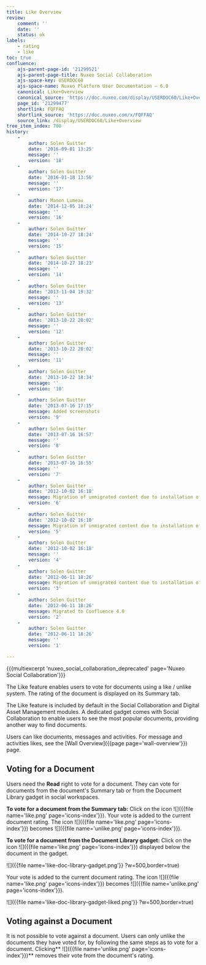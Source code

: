 ```yaml
---
title: Like Overview
review:
    comment: ''
    date: ''
    status: ok
labels:
    - rating
    - like
toc: true
confluence:
    ajs-parent-page-id: '21299521'
    ajs-parent-page-title: Nuxeo Social Collaboration
    ajs-space-key: USERDOC60
    ajs-space-name: Nuxeo Platform User Documentation — 6.0
    canonical: Like+Overview
    canonical_source: 'https://doc.nuxeo.com/display/USERDOC60/Like+Overview'
    page_id: '21299477'
    shortlink: FQFFAQ
    shortlink_source: 'https://doc.nuxeo.com/x/FQFFAQ'
    source_link: /display/USERDOC60/Like+Overview
tree_item_index: 700
history:
    -
        author: Solen Guitter
        date: '2016-09-01 13:25'
        message: ''
        version: '18'
    -
        author: Solen Guitter
        date: '2016-01-18 13:56'
        message: ''
        version: '17'
    -
        author: Manon Lumeau
        date: '2014-12-05 18:24'
        message: ''
        version: '16'
    -
        author: Solen Guitter
        date: '2014-10-27 18:24'
        message: ''
        version: '15'
    -
        author: Solen Guitter
        date: '2014-10-27 18:23'
        message: ''
        version: '14'
    -
        author: Solen Guitter
        date: '2013-11-04 19:32'
        message: ''
        version: '13'
    -
        author: Solen Guitter
        date: '2013-10-22 20:02'
        message: ''
        version: '12'
    -
        author: Solen Guitter
        date: '2013-10-22 20:02'
        message: ''
        version: '11'
    -
        author: Solen Guitter
        date: '2013-10-22 18:34'
        message: ''
        version: '10'
    -
        author: Solen Guitter
        date: '2013-07-16 17:15'
        message: Added screenshots
        version: '9'
    -
        author: Solen Guitter
        date: '2013-07-16 16:57'
        message: ''
        version: '8'
    -
        author: Solen Guitter
        date: '2013-07-16 16:55'
        message: ''
        version: '7'
    -
        author: Solen Guitter
        date: '2012-10-02 16:18'
        message: Migration of unmigrated content due to installation of a new plugin
        version: '6'
    -
        author: Solen Guitter
        date: '2012-10-02 16:18'
        message: Migration of unmigrated content due to installation of a new plugin
        version: '5'
    -
        author: Solen Guitter
        date: '2012-10-02 16:18'
        message: ''
        version: '4'
    -
        author: Solen Guitter
        date: '2012-06-11 18:26'
        message: Migration of unmigrated content due to installation of a new plugin
        version: '3'
    -
        author: Solen Guitter
        date: '2012-06-11 18:26'
        message: Migrated to Confluence 4.0
        version: '2'
    -
        author: Solen Guitter
        date: '2012-06-11 18:26'
        message: ''
        version: '1'

---
```

{{{multiexcerpt 'nuxeo_social_collaboration_deprecated' page='Nuxeo Social Collaboration'}}}

The Like feature enables users to vote for documents using a like / unlike system. The rating of the document is displayed on its Summary tab.

The Like feature is included by default in the Social Collaboration and Digital Asset Management modules. A dedicated gadget comes with Social Collaboration to enable users to see the most popular documents, providing another way to find documents.

Users can like documents, messages and activities.
For message and activities likes, see the [Wall Overview]({{page page='wall-overview'}}) page.

## Voting for a Document

Users need the **Read** right to vote for a document. They can vote for documents from the document's Summary tab or from the Document Library gadget in social workspaces.

**To vote for a document from the Summary tab:**
Click on the&nbsp;icon ![]({{file name='like.png' page='icons-index'}}).
Your vote is added to the current document rating. The icon&nbsp;![]({{file name='like.png' page='icons-index'}})&nbsp;becomes&nbsp;![]({{file name='unlike.png' page='icons-index'}}).

**To vote for a document from the Document Library gadget:**
Click on the icon&nbsp;![]({{file name='like.png' page='icons-index'}})&nbsp;displayed below the document in the gadget.

![]({{file name='like-doc-library-gadget.png'}} ?w=500,border=true)

Your vote is added to the current document rating. The icon&nbsp;![]({{file name='like.png' page='icons-index'}})&nbsp;becomes&nbsp;![]({{file name='unlike.png' page='icons-index'}}).

![]({{file name='like-doc-library-gadget-liked.png'}} ?w=500,border=true)

## Voting against a Document

It is not possible to vote against a document. Users can only unlike the documents they have voted for, by following the same steps as to vote for a document. Clicking**&nbsp;![]({{file name='unlike.png' page='icons-index'}})**&nbsp;removes their vote from the document's rating.

&nbsp;
